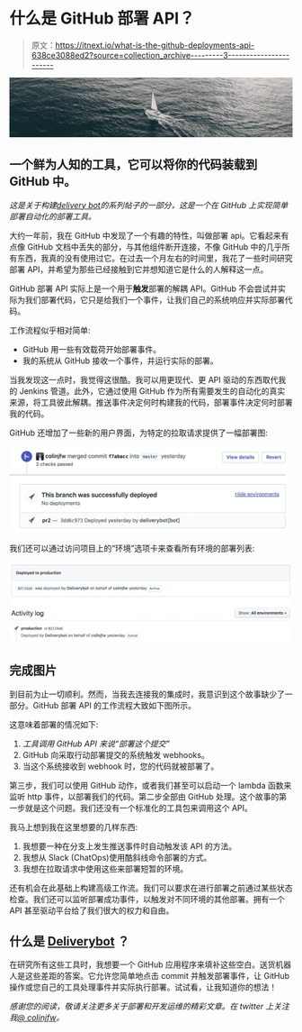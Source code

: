 # 什么是 GitHub 部署 API？

> 原文：<https://itnext.io/what-is-the-github-deployments-api-638ce3088ed2?source=collection_archive---------3----------------------->

![](img/c82c6b14289631a3d514f1b6b0fd3eac.png)

## 一个鲜为人知的工具，它可以将你的代码装载到 GitHub 中。

*这是关于构建*[*delivery bot*](http://deliverybot.github.io/)*的系列帖子的一部分，这是一个在 GitHub 上实现简单部署自动化的部署工具。*

大约一年前，我在 GitHub 中发现了一个有趣的特性，叫做部署 api。它看起来有点像 GitHub 文档中丢失的部分，与其他组件断开连接，不像 GitHub 中的几乎所有东西，我真的没有使用过它。在过去一个月左右的时间里，我花了一些时间研究部署 API，并希望为那些已经接触到它并想知道它是什么的人解释这一点。

GitHub 部署 API 实际上是一个用于**触发**部署的解耦 API。GitHub 不会尝试并实际为我们部署代码，它只是给我们一个事件，让我们自己的系统响应并实际部署代码。

工作流程似乎相对简单:

*   GitHub 用一些有效载荷开始部署事件。
*   我的系统从 GitHub 接收一个事件，并运行实际的部署。

当我发现这一点时，我觉得这很酷。我可以用更现代、更 API 驱动的东西取代我的 Jenkins 管道。此外，它通过使用 GitHub 作为所有需要发生的自动化的真实来源，将工具彼此解耦。推送事件决定何时构建我的代码，部署事件决定何时部署我的代码。

GitHub 还增加了一些新的用户界面，为特定的拉取请求提供了一幅部署图:

![](img/ab567969f7f1fc422bb88c7a886bf324.png)

我们还可以通过访问项目上的“环境”选项卡来查看所有环境的部署列表:

![](img/b21c7f0849c5f5210963915d6e6de0ed.png)

## 完成图片

到目前为止一切顺利。然而，当我去连接我的集成时，我意识到这个故事缺少了一部分。GitHub 部署 API 的工作流程大致如下图所示。

这意味着部署的情况如下:

1.  *工具调用 GitHub API 来说“部署这个提交”*
2.  GitHub 向采取行动部署提交的系统触发 webhooks。
3.  当这个系统接收到 webhook 时，您的代码就被部署了。

第三步，我们可以使用 GitHub 动作，或者我们甚至可以启动一个 lambda 函数来监听 http 事件，以部署我们的代码。第二步全部由 GitHub 处理。这个故事的第一步就是这个问题。我们还没有一个标准化的工具包来调用这个 API。

我马上想到我在这里想要的几样东西:

1.  我想要一种在分支上发生推送事件时自动触发该 API 的方法。
2.  我想从 Slack (ChatOps)使用酷斜线命令部署的方式。
3.  我想在拉取请求中使用这些来部署短暂的环境。

还有机会在此基础上构建高级工作流。我们可以要求在进行部署之前通过某些状态检查。我们还可以监听部署成功事件，以触发对不同环境的其他部署。拥有一个 API 甚至驱动平台给了我们很大的权力和自由。

## 什么是 [Deliverybot](https://deliverybot.dev) ？

在研究所有这些工具时，我想要一个 GitHub 应用程序来填补这些空白。送货机器人是这些差距的答案。它允许您简单地点击 commit 并触发部署事件，让 GitHub 操作或您自己的工具处理事件并实际执行部署。试试看，让我知道你的想法！

*感谢您的阅读，敬请关注更多关于部署和开发运维的精彩文章。在 twitter 上关注我*[*@ colinjfw*](https://twitter.com/@colinjfw)*。*
